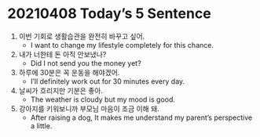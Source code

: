 # 20210408 Today’s 5 Sentence



1. 이번 기회로 생활습관을 완전히 바꾸고 싶어.
   - I want to change my lifestyle completely for this chance.
2. 내가 너한테 돈 아직 안보냈나?
   - Did I not send you the money yet?
3. 하루에 30분은 꼭 운동을 해야겠어.
   - I’ll definitely work out for 30 minutes every day.
4. 날씨가 흐리지만 기분은 좋아.
   - The weather is cloudy but my mood is good.
5. 강아지를 키워보니까 부모님 마음이 조금 이해 돼.
   - After raising a dog, It makes me understand my parent’s perspective a little.